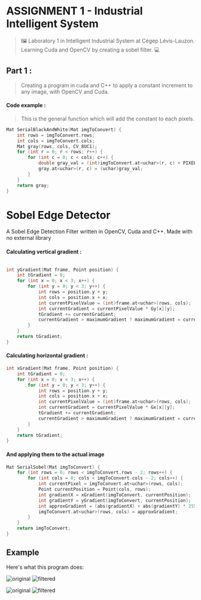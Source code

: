 # ASSIGNMENT 1 - Industrial Intelligent System

> 🖼️ Laboratory 1 in Intelligent Industrial System at Cégep Lévis-Lauzon. Learning Cuda and OpenCV by creating a sobel filter. 💻

## Part 1 :
> Creating a program in cuda and C++ to apply a constant increment to any image, with OpenCV and Cuda.

#### Code example :
> This is the general function which will add the constant to each pixels.
```c++
Mat SerialBlackAndWhite(Mat imgToConvert) {
	int rows = imgToConvert.rows;
	int cols = imgToConvert.cols;
	Mat gray(rows, cols, CV_8UC1);
	for (int r = 0; r < rows; r++) {
		for (int c = 0; c < cols; c++) {
			double gray_val = (int)imgToConvert.at<uchar>(r, c) + PIXEL_INCREMENTATION;
			gray.at<uchar>(r, c) = (uchar)gray_val;
		}
	}
	return gray;
}
```

# Sobel Edge Detector

A Sobel Edge Detection Filter written in OpenCV, Cuda and C++. Made with no external library

#### Calculating vertical gradient :
```c++

int yGradient(Mat frame, Point position) {
	int tGradient = 0;
	for (int x = 0; x < 3; x++) {
		for (int y = 0; y < 3; y++) {
			int rows = position.y + y;
			int cols = position.x + x;
			int currentPixelValue = (int)frame.at<uchar>(rows, cols);
			int currentGradient = currentPixelValue * Gy[x][y];
			tGradient += currentGradient;
			currentGradient > maximumGradient ? maximumGradient = currentGradient : maximumGradient;
		}
	}
	return tGradient;
}

```

#### Calculating horizontal gradient :
```c++
int xGradient(Mat frame, Point position) {
	int tGradient = 0;
	for (int x = 0; x < 3; x++) {
		for (int y = 0; y < 3; y++) {
			int rows = position.y + y;
			int cols = position.x + x;
			int currentPixelValue = (int)frame.at<uchar>(rows, cols);
			int currentGradient = currentPixelValue * Gx[x][y];
			tGradient += currentGradient;
			currentGradient > maximumGradient ? maximumGradient = currentGradient: maximumGradient;
		}
	}
	return tGradient;
}
```

#### And applying them to the actual image
```c++
Mat SerialSobel(Mat imgToConvert) {
	for (int rows = 0; rows < imgToConvert.rows - 2; rows++) {
		for (int cols = 0; cols < imgToConvert.cols - 2; cols++) {
			int currentPixel = imgToConvert.at<uchar>(rows, cols);
			Point currentPosition = Point(cols, rows);
			int gradientX = xGradient(imgToConvert, currentPosition);
			int gradientY = yGradient(imgToConvert, currentPosition);
			int approxGradient = (abs(gradientX) + abs(gradientY) * 255) / maximumGradient;
			imgToConvert.at<uchar>(rows, cols) = approxGradient;
		}
	}
	return imgToConvert;
}
```

## Example

Here's what this program does:

![original](https://raw.githubusercontent.com/bamcis-io/SobelFilter/master/SobelFilter/images/lena.bmp)
![filtered](https://raw.githubusercontent.com/bamcis-io/SobelFilter/master/SobelFilter/images/sobel_lena.bmp)

![original](https://raw.githubusercontent.com/bamcis-io/SobelFilter/master/SobelFilter/images/valve.png)
![filtered](https://raw.githubusercontent.com/bamcis-io/SobelFilter/master/SobelFilter/images/sobel_valve.bmp)
